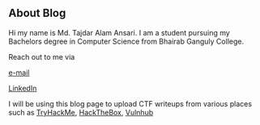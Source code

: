 ## About Blog

Hi my name is Md. Tajdar Alam Ansari. I am a student pursuing my Bachelors degree in Computer Science from Bhairab Ganguly College.

Reach out to me via 

[e-mail](https://tajdaralam0510@gmail.com/)

[LinkedIn](https://www.linkedin.com/in/tajdaralam)


I will be using this blog page to upload CTF writeups from various places such as [TryHackMe](https://tryhackme.com), [HackTheBox](https://www.hackthebox.com), [Vulnhub](https://www.vulnhub.com/)

